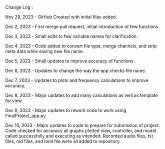 Change Log : 

Nov 29, 2023 - GitHub Created with initial files added.

Dec 2, 2023 - First merge pull request, initial introduction of few functions.

Dec 3, 2023 - Small edits to few variable names for clarification.

Dec 4, 2023 - Code added to convert file type, merge channels, and strip meta data while saving new file name.

Dec 5, 2023 - Small updates to improve accuracy of functions.

Dec 6, 2023 - Updates to change the way the app checks file name.

Dec 7, 2023 - Updates to plots and frequency calculations to improve accuracy.

Dec 8, 2023 - Major updates to add many calculations as well as template for view.

Dec 9, 2023 - Major updates to rework code to work using FinalProject_app.py

Dec 10, 2023 - Major updates to code to prepare for submission of project. Code checked
for accuracy all graphs plotted view, controller, and model called successfully and executing as intended.
Recorded audio files, txt files, md files, and toml file were all added to repository.

